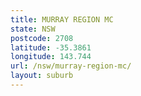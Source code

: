 ```yaml
---
title: MURRAY REGION MC
state: NSW
postcode: 2708
latitude: -35.3861
longitude: 143.744
url: /nsw/murray-region-mc/
layout: suburb
---
```

